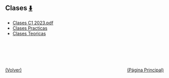 
<html>
<body>
<h2>Clases <a href="https://downgit.github.io/#/home?url=https://github.com/Apuntes-FIUBA/Apuntes-Electronica/tree/main/86 - Electrónica/8603 - Dispositivos Semiconductores/Clases" style="font-size:20px">  ⬇️ </a></h2>
<ul>
    <li><a href="Clases C1 2023.pdf">Clases C1 2023.pdf</a></li>
    <li><a href="Clases Practicas">Clases Practicas</a></li>
    <li><a href="Clases Teoricas">Clases Teoricas</a></li>
</ul>
</body>
</html>

















<br><br><br><br><br><a href="../" style="float: left">(Volver)</a> <a href="https://apuntes-fiuba.github.io/Apuntes-Electronica" style="float: right">(Página Principal)</a>
